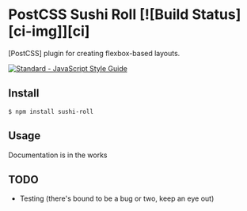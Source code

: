 # PostCSS Sushi Roll [![Build Status][ci-img]][ci]

[PostCSS] plugin for creating flexbox-based layouts.

[![Standard - JavaScript Style Guide](https://cdn.rawgit.com/feross/standard/master/badge.svg)](https://github.com/feross/standard)

## Install

    $ npm install sushi-roll

## Usage

Documentation is in the works

## TODO

* Testing (there's bound to be a bug or two, keep an eye out)
